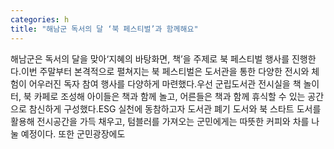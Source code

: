 ```yaml
---
categories: h
title: "해남군 독서의 달 ‘북 페스티벌’과 함께해요"
---
```

해남군은 독서의 달을 맞아‘지혜의 바탕화면, 책’을 주제로 북 페스티벌 행사를 진행한다.이번 주말부터 본격적으로 펼쳐지는 북 페스티벌은 도서관을 통한 다양한 전시와 체험이 어우러진 독자 참여 행사를 다양하게 마련했다.우선 군립도서관 전시실을 책 놀이터, 북 카페로 조성해 아이들은 책과 함께 놀고, 어른들은 책과 함께 휴식할 수 있는 공간으로 참신하게 구성했다.ESG 실천에 동참하고자 도서관 폐기 도서와 북 스타트 도서를 활용해 전시공간을 가득 채우고, 텀블러를 가져오는 군민에게는 따뜻한 커피와 차를 나눌 예정이다. 또한 군민광장에도